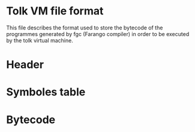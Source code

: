 Tolk VM file format
===================

This file describes the format used to store the bytecode of the programmes
generated by fgc (Farango compiler) in order to be executed by the tolk virtual
machine.

Header
======



Symboles table
==============



Bytecode
========

